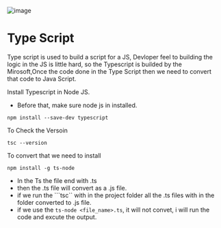 ![image](https://github.com/user-attachments/assets/7aec5b8f-cb54-4e55-a708-13f54d649656)


# Type Script

Type script is used to build a script for a JS, Devloper feel to building the logic in the JS is little hard, 
so the Typescript is builded by the Mirosoft,Once the code done in the Type Script then we need to convert that code to
Java Script.


Install Typescript in Node JS.

  - Before that, make sure node js in installed.

  ``` npm install --save-dev typescript ```

  To Check the Versoin

  ``` tsc --version ```

To convert that we need to install 

``` npm install -g ts-node ```


 - In the Ts the file end with .ts
 - then the .ts file will convert as a .js file.
 - if we run the ```tsc`` with in the project folder all the .ts files with in the folder converted to .js file.
 - if we use the ``` ts-node <file_name>.ts ```, it will not convet, i will run the code and excute the output.
   

